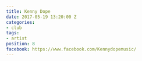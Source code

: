 ```yaml
---
title: Kenny Dope
date: 2017-05-19 13:20:00 Z
categories:
- club
tags:
- artist
position: 8
facebook: https://www.facebook.com/Kennydopemusic/
---
```


